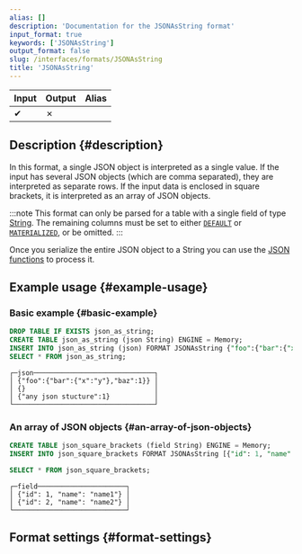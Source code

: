 ```yaml
---
alias: []
description: 'Documentation for the JSONAsString format'
input_format: true
keywords: ['JSONAsString']
output_format: false
slug: /interfaces/formats/JSONAsString
title: 'JSONAsString'
---
```


| Input | Output  | Alias |
|-------|---------|-------|
| ✔     | ✗       |       |

## Description {#description}

In this format, a single JSON object is interpreted as a single value.
If the input has several JSON objects (which are comma separated), they are interpreted as separate rows.
If the input data is enclosed in square brackets, it is interpreted as an array of JSON objects.

:::note
This format can only be parsed for a table with a single field of type [String](/sql-reference/data-types/string.md).
The remaining columns must be set to either [`DEFAULT`](/sql-reference/statements/create/table.md/#default) or [`MATERIALIZED`](/sql-reference/statements/create/view#materialized-view),
or be omitted.
:::

Once you serialize the entire JSON object to a String you can use the [JSON functions](/sql-reference/functions/json-functions.md) to process it.

## Example usage {#example-usage}

### Basic example {#basic-example}

```sql title="Query"
DROP TABLE IF EXISTS json_as_string;
CREATE TABLE json_as_string (json String) ENGINE = Memory;
INSERT INTO json_as_string (json) FORMAT JSONAsString {"foo":{"bar":{"x":"y"},"baz":1}},{},{"any json stucture":1}
SELECT * FROM json_as_string;
```

```response title="Response"
┌─json──────────────────────────────┐
│ {"foo":{"bar":{"x":"y"},"baz":1}} │
│ {}                                │
│ {"any json stucture":1}           │
└───────────────────────────────────┘
```

### An array of JSON objects {#an-array-of-json-objects}

```sql title="Query"
CREATE TABLE json_square_brackets (field String) ENGINE = Memory;
INSERT INTO json_square_brackets FORMAT JSONAsString [{"id": 1, "name": "name1"}, {"id": 2, "name": "name2"}];

SELECT * FROM json_square_brackets;
```

```response title="Response"
┌─field──────────────────────┐
│ {"id": 1, "name": "name1"} │
│ {"id": 2, "name": "name2"} │
└────────────────────────────┘
```

## Format settings {#format-settings}
